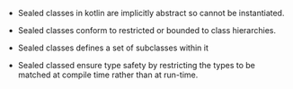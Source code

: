 - Sealed classes in kotlin are implicitly abstract so cannot be instantiated.

- Sealed classes conform to restricted or bounded to class hierarchies.

- Sealed classes defines a set of subclasses within it

- Sealed classed ensure type safety by restricting the types to be matched at compile time rather than at run-time.